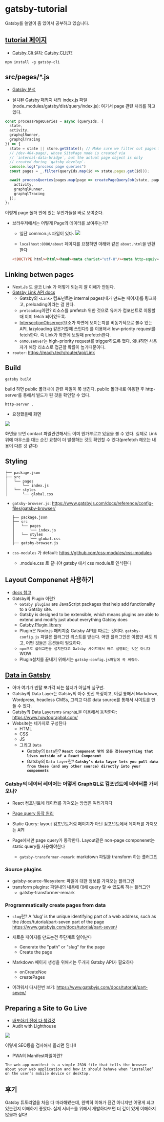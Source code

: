 # gatsby-tutorial
Gatsby를 쓸일이 좀 있어서 공부하고 있습니다.

## [tutorial 페이지](https://www.gatsbyjs.com/docs/tutorial)
- [Gatsby Cli 설치](https://www.gatsbyjs.com/docs/tutorial/part-zero/#using-the-gatsby-cli): [Gatsby CLI란?](https://www.gatsbyjs.com/docs/reference/gatsby-cli/)
```
npm install -g gatsby-cli
```


## src/pages/*.js
- [Gatsby 분석](https://github.com/gatsbyjs/gatsby)
  
- 설치된 Gatsby 패키지 내의 index.js 파일(node_modules/gatsby/dist/query/index.js): 여기서 page 관련 처리를 하고 있다. 

```javascript
const processPageQueries = async (queryIds, {
  state,
  activity,
  graphqlRunner,
  graphqlTracing
}) => {
  state = state || store.getState(); // Make sure we filter out pages that don't exist. An example is
  // /dev-404-page/, whose SitePage node is created via
  // `internal-data-bridge`, but the actual page object is only
  // created during `gatsby develop`.
  console.log("process page queries")
  const pages = _.filter(queryIds.map(id => state.pages.get(id)));

  await processQueries(pages.map(page => createPageQueryJob(state, page)), {
    activity,
    graphqlRunner,
    graphqlTracing
  });
};
```

이렇게 page 폴더 안에 있는 무언가들을 바로 보여준다. 

- 브라우저에서는 어떻게 Page의 데이터를 보여주는가?
    - 일단 common.js 파일이 있다. 
        <img src="./img/1.png">
    
    - `localhost:8080/about` 페이지를 요청하면 아래와 같은 `about.html`을 반환한다
  
    ```html
    <!DOCTYPE html><html><head><meta charSet="utf-8"/><meta http-equiv="x-ua-compatible" content="ie=edge"/><meta name="viewport" content="width=device-width, initial-scale=1, shrink-to-fit=no"/><meta name="note" content="environment=development"/><script src="/socket.io/socket.io.js"></script></head><body><div id="___gatsby"></div><script src="/polyfill.js" nomodule=""></script><script src="/commons.js"></script></body></html>
    ```

## Linking betwen pages
- Next.Js 도 글코 Link 가 어떻게 되는지 잘 이해가 안된다. 
- [Gatsby Link API docs](https://www.gatsbyjs.com/docs/reference/built-in-components/gatsby-link/#:~:text=Gatsby's%20component%20enables%20linking,user%20navigates%20with%20this%20component.&text=All%20props%20are%20passed%20through%20to%20%40reach%2Frouter's%20Link%20component.)
  - Gatsby의 `<Link>` 컴포넌트는 internal pages(내가 만드는 페이지)를 링크하고, preloading이라는 걸 한다. 
  - `preloading`이란? 리소스를 prefetch 위한 것으로 유저가 컴포넌트로 이동할때 이미 fetch 되어있도록. 
  - [IntersectionObserver](https://developer.mozilla.org/en-US/docs/Web/API/Intersection_Observer_API)(요소가 화면에 보이는지를 비동기적으로 볼수 있는 API, lazyloading 같은거할때 쓰인다!) 를 이용해서 low-priority request를 fetch한다. 즉 Link가 화면에 보일때 prefetch한다. 
  - `onMouseOver`는 high-priority request를 trigger하도록 했다. 왜냐하면 사용자가 해당 리소스로 접근할 확률이 높기때문이다. 
- `router`: https://reach.tech/router/api/Link


## Build
```
gatsby build
```

build 하면 public 폴더내에 관련 파일이 쭉 생긴다. public 폴더내로 이동한 후 http-server를 통해서 빌드가 된 것을 확인할 수 있다. 

```
http-server .
```

- 요청했을때 화면
  
<img src="./img/2.png">

화면을 보면 contact 파일관련해서도 이미 뭔가부르고 있음을 볼 수 있다. 실제로 Link 위에 마우스를 대는 순간 요청이 더 발생하는 것도 확인할 수 있다(prefetch 해오는 내용이 다른 것 같다)


<!-- TODO: https://www.gatsbyjs.com/docs/tutorial/part-two/ 

(개념쪽도 잘되있음)https://www.gatsbyjs.com/docs/conceptual/react-hydration/
(gatsby and typescript)https://www.gatsbyjs.com/docs/how-to/custom-configuration/typescript/
 -->

## Styling
```
├── package.json
├── src
│   └── pages
│       └── index.js
│   └── styles
│       └── global.css
```

- `gatsby-browser.js`: https://www.gatsbyjs.com/docs/reference/config-files/gatsby-browser/

  ```
  ├── package.json
  ├── src
  │   └── pages
  │       └── index.js
  │   └── styles
  │       └── global.css
  ├── gatsby-browser.js
  ```

- `css-modules` 가 default: https://github.com/css-modules/css-modules
  - .module.css 로 끝나야 gatsby 에서 css module로 인식된다


## Layout Componenet 사용하기
- [docs 참고](https://www.gatsbyjs.com/docs/tutorial/part-three/)
- Gatsby의 Plugin 이란?
  - `Gatsby plugins` are JavaScript packages that help add functionality to a Gatsby site.
  - Gatsby is designed to be extensible, which means plugins are able to extend and modify just about everything Gatsby does
  - [Gatsby Plugin library](https://www.gatsbyjs.com/plugins/)
  - Plugin은 Node.js 패키지중 Gatsby API를 따르는 것이다. `gatsby-config.js` 파일은 플러그인 리스트를 받는다. 어떤 플러그인은 이름만 써도 되고, 어떤 것들은 옵션들이 필요하다. 
  - `npm으로 플러그인을 설치한다고 Gatsby 사이트에서 바로 실행되는 것은 아니다` WOW
  - Plugin설치를 끝내기 위해서는 `gatsby-config.js파일에 꼭 써줘라`. 
  

## [Data in Gatsby](https://www.gatsbyjs.com/docs/tutorial/part-four/)
- 아마 여기가 멘탈 뽀가각 되는 챕터가 아닐까 싶구만.
- Gatsby의 Data Layer는 Gatsby의 아주 멋진 특징이고, 이걸 통해서 Markdown, Wordpress, headless CMSs, 그리고 다른 data source를 통해서 사이트를 만들 수 있다. 
- Gatsby의 Data Layersms `GraphQL`을 이용해서 동작한다: https://www.howtographql.com/
- Website는 네가지로 구성된다
  - HTML
  - CSS
  - JS
  - 그리고 `Data`
    - Gatsby의 `Data`란? __`React Component 밖의 모든 것(everything that lives outside of a React Component`__
    - Gatsby의 `Data Layer`란? __`Gatsby’s data layer lets you pull data from these (and any other source) directly into your components`__

### Gatsby의 데이터 레이어는 어떻게 GraphQL로 컴포넌트에 데이터를 가져오나?
- React 컴포넌트에 데이터를 가져오는 방법은 여러가지다

- [Page query 동작 원리](https://www.gatsbyjs.com/docs/how-to/querying-data/page-query/)

- Static Query: layout 컴포넌트처럼 페이지가 아닌 컴포넌트에서 데이터를 가져오는 API

- Page에서만 page query가 동작한다. Layout같은 non-page componenet는 static query를 사용해야한다
  - `gatsby-transformer-remark`: markdown 파일을 transform 하는 플러그인 


### Source plugins
- gatsby-source-filesystem: 파일에 대한 정보를 가져오는 플러그인
- transform plugins: 파일내의 내용에 대해 query 할 수 있도록 하는 플러그인
  - gatsby-transformer-remark

### Programmatically create pages from data
- `slug`란? A ‘slug’ is the unique identifying part of a web address, such as the /docs/tutorial/part-seven part of the page https://www.gatsbyjs.com/docs/tutorial/part-seven/

- 새로운 페이지를 만드는건 두단계로 일어난다
  - Generate the "path" or "slug" for the page
  - Create the page
- Markdown 페이지 생성을 위해서는 두개지 Gatsby API가 필요하다
  - onCreateNoe
  - createPages

- 어려워서 다시한번 보기: https://www.gatsbyjs.com/docs/tutorial/part-seven/


## Preparing a Site to Go Live
- [배포하기 전에 다 챙길것](https://www.gatsbyjs.com/docs/tutorial/part-eight/) 
- Audit with Lighthouse
<img src="./img/3.png">

이렇게 SEO등을 검사해서 올리면 된다!!

- PWA의 Manifest파일이란?
```
The web app manifest is a simple JSON file that tells the browser about your web application and how it should behave when ‘installed’ on the user’s mobile device or desktop.
```


## 후기
Gatsby 튜토리얼을 처음 다 따라해봤는데, 완벽히 이해가 된건 아니지만 어떻게 되고 있는건지 이해하기 좋았다. 실제 서비스를 위해서 개발하다보면 더 깊이 있게 이해하지 않을까 싶다!